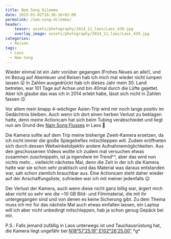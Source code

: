 ```yaml
---
title: Nam Song Dilemma
date: 2015-01-02T16:36:16+02:00
permalink: /nam-song-dilemma/
header:
    teaser: assets/photography/2014_11_laos/Laos_439.jpg
    overlay_image: assets/photography/2014_11_laos/Laos_439.jpg
categories:
  - Reisen
tags:
  - Laos
  - Nam Song
---
```

Wieder einmal ist ein Jahr vorüber gegangen (Frohes Neues an alle!), und im Bezug auf Abenteuer und Reisen hab ich mich mal wieder nicht lumpen lassen 😛 
In Zahlen ausgedrückt hab ich dieses Jahr mein 30. Land betreten, war 101 Tage auf Achse und bin 40mal durch die Lüfte gejettet. 
Aber ich glaube das was ich in 2014 erlebt habe, lässt sich nicht in Zahlen fassen 😉

Vor allem mein knapp 4-wöchiger Asien-Trip wird mir noch lange positiv im Gedächtnis bleiben. 
Auch wenn ich dort einen herben Verlust zu beklagen hatte, denn meine Actioncam hat sich beim Tubing verabschiedet und 
liegt nun am Grund des [Nam Song Flusses](http://en.wikipedia.org/wiki/Nam_Song_River) in Laos 🙁

Die Kamera sollte auf dem Trip meine bisherige Zweit-Kamera ersetzen, da ich nicht immer die große Spiegelreflex mitschleppen will. 
Zudem eröffneten sich durch dessen Weitwinkelobjektiv andere Aufnahmemöglichkeiten. Aus den geschossenen Videos wollte ich 
zudem mal versuchen etwas zusammen zuschnippeln, ist ja irgendwie im Trend^^, aber das wird nun nichts mehr… vielleicht nächstes Mal, 
denn die Zeit in der ich die Kamera hatte war sie schon sehr praktisch und das Material was daraus entstanden war, 
sah schon ziemlich brauchbar aus. Eine Actioncam steht daher wieder auf der Anschaffungsliste, zufrieden war ich mit meiner jedenfalls 😉

Der Verlust der Kamera, auch wenn diese nicht ganz billig war, ärgert mich aber nicht so sehr wie die ~10 GB Bild- und Filmmaterial, 
die mit ihr untergegangen sind und von denen es keine Sicherung gibt. Zu dem Thema muss ich mir für das nächste Mal auch etwas einfallen lassen, 
ein Laptop will ich aber nicht unbedingt mitschleppen, hab ja schon genug Gepäck bei mir.

P.S.: Falls jemand zufällig in Laos unterwegs ist und Tauchausrüstung hat, die Kamera liegt ungefähr bei [N18°57&#8217;25.19&#8243; E102°26&#8217;25.00&#8243;](https://www.google.de/maps/place/18°57'25.2"N+102°26'25.0"E/@18.9569972,102.4402778,17z) \*g\*